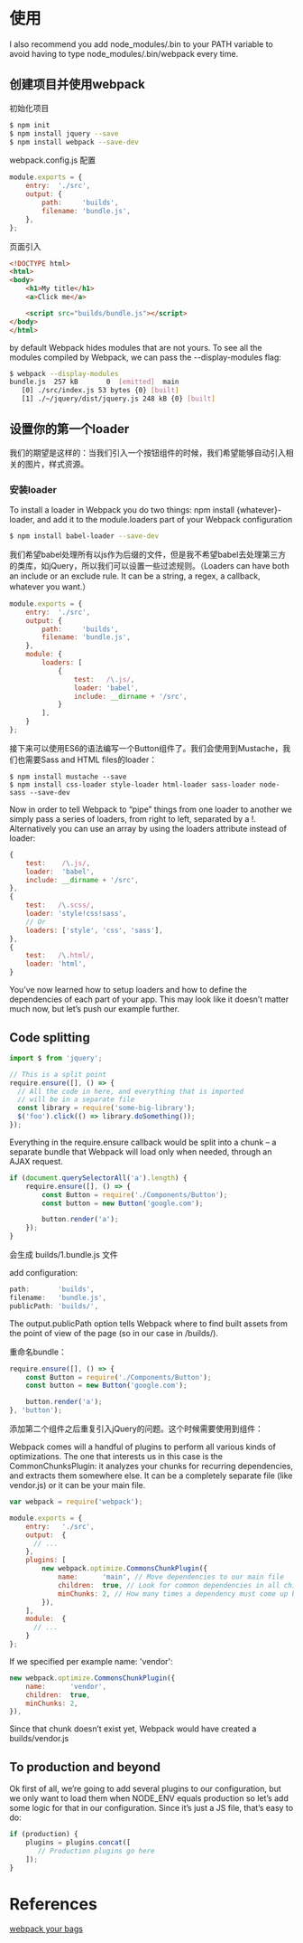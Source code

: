 # 使用

I also recommend you add node_modules/.bin to your PATH variable to avoid having to type node_modules/.bin/webpack every time. 

## 创建项目并使用webpack

初始化项目

```bash
$ npm init
$ npm install jquery --save
$ npm install webpack --save-dev
```

webpack.config.js 配置

```javascript
module.exports = {
    entry:  './src',
    output: {
        path:     'builds',
        filename: 'bundle.js',
    },
};
```

页面引入

```html
<!DOCTYPE html>
<html>
<body>
    <h1>My title</h1>
    <a>Click me</a>

    <script src="builds/bundle.js"></script>
</body>
</html>
```

by default Webpack hides modules that are not yours. To see all the modules compiled by Webpack, we can pass the --display-modules flag:

```bash
$ webpack --display-modules
bundle.js  257 kB       0  [emitted]  main
   [0] ./src/index.js 53 bytes {0} [built]
   [1] ./~/jquery/dist/jquery.js 248 kB {0} [built]
```

## 设置你的第一个loader

我们的期望是这样的：当我们引入一个按钮组件的时候，我们希望能够自动引入相关的图片，样式资源。

### 安装loader

To install a loader in Webpack you do two things: npm install {whatever}-loader, and add it to the module.loaders part of your Webpack configuration

```bash
$ npm install babel-loader --save-dev
```

我们希望babel处理所有以js作为后缀的文件，但是我不希望babel去处理第三方的类库，如jQuery，所以我们可以设置一些过滤规则。（Loaders can have both an include or an exclude rule. It can be a string, a regex, a callback, whatever you want.）

```javascript
module.exports = {
    entry:  './src',
    output: {
        path:     'builds',
        filename: 'bundle.js',
    },
    module: {
        loaders: [
            {
                test:   /\.js/,
                loader: 'babel',
                include: __dirname + '/src',
            }
        ],
    }
};
```

接下来可以使用ES6的语法编写一个Button组件了。我们会使用到Mustache，我们也需要Sass and HTML files的loader：

```
$ npm install mustache --save
$ npm install css-loader style-loader html-loader sass-loader node-sass --save-dev
```

Now in order to tell Webpack to “pipe” things from one loader to another we simply pass a series of loaders, from right to left, separated by a !. Alternatively you can use an array by using the loaders attribute instead of loader:

```javascript
{
    test:    /\.js/,
    loader:  'babel',
    include: __dirname + '/src',
},
{
    test:   /\.scss/,
    loader: 'style!css!sass',
    // Or
    loaders: ['style', 'css', 'sass'],
},
{
    test:   /\.html/,
    loader: 'html',
}
```

You’ve now learned how to setup loaders and how to define the dependencies of each part of your app. This may look like it doesn’t matter much now, but let’s push our example further.

## Code splitting

```javascript
import $ from 'jquery';

// This is a split point
require.ensure([], () => {
  // All the code in here, and everything that is imported
  // will be in a separate file
  const library = require('some-big-library');
  $('foo').click(() => library.doSomething());
});
```

Everything in the require.ensure callback would be split into a chunk – a separate bundle that Webpack will load only when needed, through an AJAX request.

```javascript
if (document.querySelectorAll('a').length) {
    require.ensure([], () => {
        const Button = require('./Components/Button');
        const button = new Button('google.com');

        button.render('a');
    });
}
```

会生成 builds/1.bundle.js 文件

add configuration:

```javascript
path:       'builds',
filename:   'bundle.js',
publicPath: 'builds/',
```

The output.publicPath option tells Webpack where to find built assets from the point of view of the page (so in our case in /builds/). 

重命名bundle：

```javascript
require.ensure([], () => {
    const Button = require('./Components/Button');
    const button = new Button('google.com');

    button.render('a');
}, 'button');
```

添加第二个组件之后重复引入jQuery的问题。这个时候需要使用到组件：

Webpack comes will a handful of plugins to perform all various kinds of optimizations. The one that interests us in this case is the CommonChunksPlugin: it analyzes your chunks for recurring dependencies, and extracts them somewhere else. It can be a completely separate file (like vendor.js) or it can be your main file.

```javascript
var webpack = require('webpack');

module.exports = {
    entry:   './src',
    output:  {
      // ...
    },
    plugins: [
        new webpack.optimize.CommonsChunkPlugin({
            name:      'main', // Move dependencies to our main file
            children:  true, // Look for common dependencies in all children,
            minChunks: 2, // How many times a dependency must come up before being extracted
        }),
    ],
    module:  {
      // ...
    }
};
```

If we specified per example name: 'vendor':

```javascript
new webpack.optimize.CommonsChunkPlugin({
    name:      'vendor',
    children:  true,
    minChunks: 2,
}),
```

Since that chunk doesn’t exist yet, Webpack would have created a builds/vendor.js


## To production and beyond

Ok first of all, we’re going to add several plugins to our configuration, but we only want to load them when NODE_ENV equals production so let’s add some logic for that in our configuration. Since it’s just a JS file, that’s easy to do:

```javascript
if (production) {
    plugins = plugins.concat([
       // Production plugins go here
    ]);
}
```


# References

[webpack your bags](http://blog.madewithlove.be/post/webpack-your-bags/)




